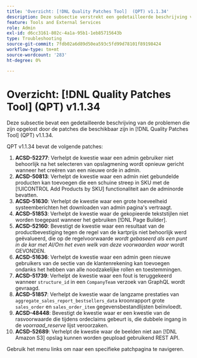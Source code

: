 ```yaml
---
title: 'Overzicht: [!DNL Quality Patches Tool]  (QPT) v1.1.34'
description: Deze subsectie verstrekt een gedetailleerde beschrijving van de kwesties die door de flarden beschikbaar in  [!DNL Quality Patches Tool]  (QPT) v1.1.34 worden bevestigd.
feature: Tools and External Services
role: Admin
exl-id: d6cc3161-802c-4a1a-95b1-1eb85715643b
type: Troubleshooting
source-git-commit: 7fdb02a6d89d50ea593c5fd99d78101f89198424
workflow-type: tm+mt
source-wordcount: '283'
ht-degree: 0%

---
```


# Overzicht: [!DNL Quality Patches Tool] (QPT) v1.1.34

Deze subsectie bevat een gedetailleerde beschrijving van de problemen die zijn opgelost door de patches die beschikbaar zijn in [!DNL Quality Patches Tool] (QPT) v1.1.34.

QPT v1.1.34 bevat de volgende patches:

1. **ACSD-52277**: Verhelpt de kwestie waar een admin gebruiker niet behoorlijk na het selecteren van opslagmening wordt opnieuw gericht wanneer het creëren van een nieuwe orde in admin.
1. **ACSD-50813**: Verhelpt de kwestie waar een admin niet gebundelde producten kan toevoegen die een schuine streep in SKU met de [!UICONTROL Add Products by SKU] functionaliteit aan de adminorde bevatten.
1. **ACSD-51630**: Verhelpt de kwestie waar een grote hoeveelheid systeemberichten het downloaden van admin pagina&#39;s vertraagt.
1. **ACSD-51853**: Verhelpt de kwestie waar de gekopieerde tekststijlen niet worden toegepast wanneer het gebruiken [!DNL Page Builder].
1. **ACSD-52160**: Bevestigt de kwestie waar een resultaat van de productbevestiging tegen de regel van de kartprijs niet behoorlijk werd geëvalueerd, die op de regelvoorwaarde *wordt gebaseerd als een punt in de kar met Al/Om het even welk van deze voorwaarden waar* wordt GEVONDEN.
1. **ACSD-51636**: Verhelpt de kwestie waar een admin geen nieuwe gebruikers van de sectie van de klantenrekening kan toevoegen ondanks het hebben van alle noodzakelijke rollen en toestemmingen.
1. **ACSD-51739**: Verhelpt de kwestie waar een fout is teruggekeerd wanneer `structure_id` in een `CompanyTeam` verzoek van GraphQL wordt gevraagd.
1. **ACSD-51857**: Verhelpt de kwestie waar de langzame prestaties van `aggregate_sales_report_bestsellers_data` kroonrapport grote `sales_order` en `sales_order_item` gegevensbestandlijsten beïnvloedt.
1. **ACSD-48448**: Bevestigt de kwestie waar er een kwestie van de rasvoorwaarde die tijdens ordeclaims gebeurt is, die dubbele ingang in de *voorraad_reserve* lijst veroorzaken.
1. **ACSD-52689**: Verhelpt de kwestie waar de beelden niet aan [!DNL Amazon S3] opslag kunnen worden geupload gebruikend REST API.

Gebruik het menu links om naar een specifieke patchpagina te navigeren.
